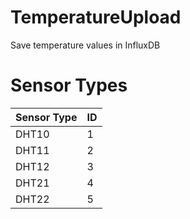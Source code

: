 # TemperatureUpload
Save temperature values in InfluxDB

# Sensor Types

| Sensor Type | ID  |
|-------------|-----|
| DHT10       | 1   |
| DHT11       | 2   |
| DHT12       | 3   |
| DHT21       | 4   |
| DHT22       | 5   |
